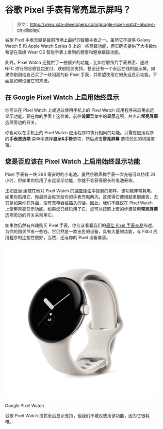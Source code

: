 # 谷歌 Pixel 手表有常亮显示屏吗？

> 原文：<https://www.xda-developers.com/google-pixel-watch-always-on-display/>

谷歌 Pixel 手表无疑是目前市场上最好的智能手表之一。虽然它不提供 Galaxy Watch 5 和 Apple Watch Series 8 上的一些高级功能，但它确实提供了大多数你希望在高级 Wear OS 智能手表上看到的健康和健身跟踪功能。

此外，Pixel Watch 还提供了一些额外的功能，比如谷歌照片手表界面、通过 NFC 进行的谷歌钱包支付、跌倒检测支持，甚至还有一个永远在线的显示屏。如果你刚刚给自己买了一块闪亮的新 Pixel 手表，并希望使用它的永远显示功能，下面是如何设置它的方法。

## 在 Google Pixel Watch 上启用始终显示

你可以在 Pixel Watch 上或通过使用手机上的 Pixel Watch 应用程序来启用永远显示功能。要在你的手表上这样做，前往**设置**菜单中的**显示**选项，并点击**常亮屏幕**选项旁边的开关。

你也可以在手机上的 Pixel Watch 应用程序中执行相同的功能。只需在应用程序的**手表首选项** 菜单中选择**显示&手势**选项，然后点击**常亮屏幕** 选项旁边的切换按钮。

## 您是否应该在 Pixel Watch 上启用始终显示功能

Pixel 手表有一块 294 毫安时的小电池。虽然谷歌声称手表一次充电可以持续 24 小时，但如果你启用了永远显示功能，你就不会获得很长的电池寿命。

正如亚当·康威在他对 Pixel Watch 的[深度评论](http://www.xda-developers.com/google-pixel-watch-review/)中提到的那样，该功能非常耗电，如果你启用它，你最终会每天给你的手表充电两次。这使得它使用起来很痛苦，尤其是如果你在外面，没有充电器或插头的话。因此，我们不建议在 Pixel Watch 上使用常亮显示功能。如果您已经启用了它，您可以按照上面的步骤禁用**常亮屏幕**选项旁边的开关来禁用它。

如果你仍然有兴趣购买 Pixel 手表，你应该看看我们的[最佳 Pixel 手表交易](https://www.xda-developers.com/best-google-pixel-watch-deals/)综述，为你的购买节省一些钱。它仍然是一款出色的设备，具有大量的功能，与 Fitbit 应用程序的连接性很好，当然，还与你的 Pixel 设备兼容。

 <picture>![The Google Pixel Watch offers a plethora of health and fitness features except blood sugar.](img/d8c8ff956a2ffb6ceb7e844592240ad7.png)</picture> 

Google Pixel Watch

谷歌 Pixel Watch 提供永远显示支持，但我们不建议使用该功能，因为它很耗电。